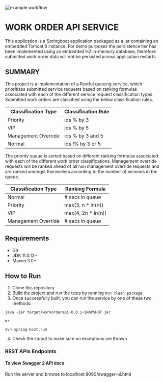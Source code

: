 ![example workflow](https://img.shields.io/github/workflow/status/nhanby/3a1fb4202f203a43474838e83f2e414bdd535ead13f8b2d416611d0c4de0a7d1/work-order-service-ci-pipeline)

# WORK ORDER API SERVICE 
This application is a Springboot application packaged as a jar containing an embedded Tomcat 8 instance. For demo purposes the persistence tier has been implemented using an embedded H2 in-memory database, therefore submitted work order data will not be persisted across application restarts. 

## SUMMARY
This project is a implementation of a Restful queuing service, which prioritizes submitted service requests based on ranking formulas associated with each of the different service request classification types. Submitted work orders are classified using the below classification rules.

|    Classification Type       |     Classification Rule     |
| ---------------------------- | --------------------------- |
|         Priority             |          ids % by 3         |
|           VIP                |          ids % by 5         |
|      Management Override     |       ids % by 3 and 5      |
|          Normal              |       ids !% by 3 or 5      |

The priority queue is sorted based on different ranking formulas associated with each of the different work order classifications. Management override requests will be ranked ahead of all non management override requests and are ranked amongst themselves according to the number of seconds in the queue.

|    Classification Type       |       Ranking Formula       |
| ---------------------------- | --------------------------- |
|          Normal              |       # secs in queue       |
|         Priority             |        max(3, n * ln(n))    
|           VIP                |        max(4, 2n * ln(n))   |
|    Management Override       |       # secs in queue       |

## Requirements
* Git
* JDK 11.0.12+
* Maven 3.0+

## How to Run 
1. Clone this repository 
2. Build the project and run the tests by running 
```mvn clean package```
3. Once successfully built, you can run the service by one of these two methods:
```
java -jar target/workorderapi-0.0.1-SNAPSHOT.jar

or

mvn spring-boot:run
```
4. Check the stdout to make sure no exceptions are thrown

### REST APIs Endpoints

#### To view Swagger 2 API docs
Run the server and browse to localhost:8090/swagger-ui.html
